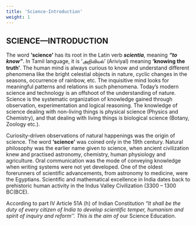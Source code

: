 ```yaml
---
title: 'Science-Introduction'
weight: 1
---
```




## SCIENCE—INTRODUCTION

The word **‘science’** has its root in the Latin verb **_scientia_**, meaning **_“to know”_**. In Tamil language, it is ‘அறிவியல்’ (Ariviyal) meaning **‘knowing the truth’**. The human mind is always curious to know and understand different phenomena like the bright celestial objects in nature, cyclic changes in the seasons, occurrence of rainbow, etc. The inquisitive mind looks for meaningful patterns and relations in such phenomena. Today’s modern science and technology is an offshoot of the understanding of nature. Science is the systematic organization of knowledge gained through observation, experimentation and logical reasoning. The knowledge of science dealing with non-living things is physical science (Physics and Chemistry), and that dealing with living things is biological science (Botany, Zoology etc.).

Curiosity-driven observations of natural happenings was the origin of science. The word **‘science’** was coined only in the 19th century. Natural philosophy was the earlier name given to science, when ancient civilization knew and practised astronomy, chemistry, human physiology and agriculture. Oral communication was the mode of conveying knowledge when writing systems were not yet developed. One of the oldest forerunners of scientific advancements, from astronomy to medicine, were the Egyptians. Scientific and mathematical excellence in India dates back to prehistoric human activity in the Indus Valley Civilization (3300 – 1300 BC(BCE).

According to part IV Article 51A (h) of Indian Constitution _“It shall be the duty of every citizen of India to develop scientific temper, humanism and spirit of inquiry and reform’’. This is the aim of_ our Science Education.
